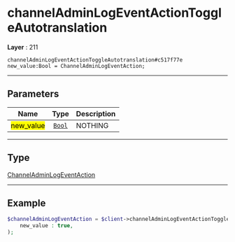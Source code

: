 # channelAdminLogEventActionToggleAutotranslation

**Layer** : 211

```tl
channelAdminLogEventActionToggleAutotranslation#c517f77e new_value:Bool = ChannelAdminLogEventAction;
```

---

## Parameters

| Name | Type | Description |
| :---: | :---: | :--- |
| <mark>new_value</mark> | [`Bool`](type/Bool) | NOTHING |

---

## Type

[ChannelAdminLogEventAction](type/ChannelAdminLogEventAction)

---

## Example

```php
$channelAdminLogEventAction = $client->channelAdminLogEventActionToggleAutotranslation(
	new_value : true,
);
```